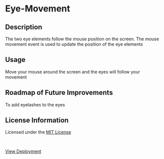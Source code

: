 # Eye-Movement

## Description
<p>The two eye elements follow the mouse position on the screen. The mouse movement event is used to update the position of the eye elements</p>

## Usage
<p>Move your mouse around the screen and the eyes will follow your movement</p>

## Roadmap of Future Improvements
<p>To add eyelashes to the eyes</p>

## License Information
<p>Licensed under the <a href="https://github.com/avivafischer/Eye-Movement/blob/main/LICENSE">MIT License</a></p>

<br>

<p><a href="https://avivafischer.github.io/Eye-Movement/">View Deployment</a></p>
